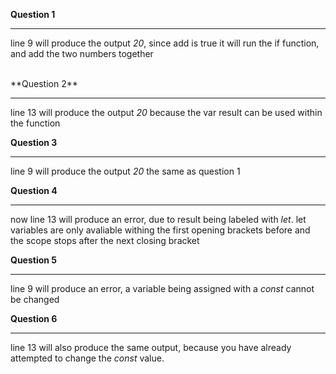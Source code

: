 
**Question 1**
<hr>

line 9 will produce the output _20_, since add is true it will run the if function, and add the two numbers together

<br>
**Question 2**
<hr>

line 13 will produce the output _20_ because the var result can be used within the function

**Question 3**
<hr>

line 9 will produce the output _20_ the same as question 1

**Question 4**
<hr>

now line 13 will produce an error, due to result being labeled with _let_. let variables are only avaliable withing the first opening brackets before and the scope stops after the next closing bracket

**Question 5**
<hr>

line 9 will produce an error, a variable being assigned with a _const_ cannot be changed

**Question 6**
<hr>

line 13 will also produce the same output, because you have already attempted to change the _const_ value.
